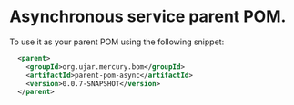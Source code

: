 # Asynchronous service parent POM.

To use it as your parent POM using the following snippet:

```xml
  <parent>
    <groupId>org.ujar.mercury.bom</groupId>
    <artifactId>parent-pom-async</artifactId>
    <version>0.0.7-SNAPSHOT</version>
  </parent>
```

